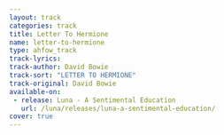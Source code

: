 ```yaml
---
layout: track
categories: track
title: Letter To Hermione
name: letter-to-hermione
type: ahfow_track
track-lyrics: 
track-author: David Bowie
track-sort: "LETTER TO HERMIONE"
track-original: David Bowie
available-on:
 - release: Luna - A Sentimental Education
   url: /luna/releases/luna-a-sentimental-education/
cover: true
---
```

